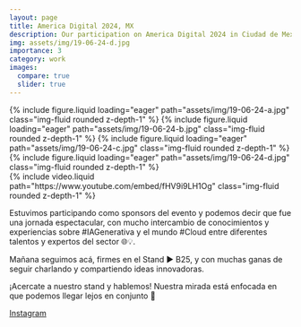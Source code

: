 ```yaml
---
layout: page
title: America Digital 2024, MX
description: Our participation on America Digital 2024 in Ciudad de Mexico, MX on Jun 19-20, 2024
img: assets/img/19-06-24-d.jpg
importance: 3
category: work
images:
  compare: true
  slider: true
---
```


<swiper-container keyboard="true" navigation="true" pagination="true" pagination-clickable="true" pagination-dynamic-bullets="true" rewind="true">
  <swiper-slide>{% include figure.liquid loading="eager" path="assets/img/19-06-24-a.jpg" class="img-fluid rounded z-depth-1" %}</swiper-slide>
  <swiper-slide>{% include figure.liquid loading="eager" path="assets/img/19-06-24-b.jpg" class="img-fluid rounded z-depth-1" %}</swiper-slide>
  <swiper-slide>{% include figure.liquid loading="eager" path="assets/img/19-06-24-c.jpg" class="img-fluid rounded z-depth-1" %}</swiper-slide>
  <swiper-slide>{% include figure.liquid loading="eager" path="assets/img/19-06-24-d.jpg" class="img-fluid rounded z-depth-1" %}</swiper-slide>
</swiper-container>

<div class="row mt-3">
    <div class="col-sm mt-3 mt-md-0">
        {% include video.liquid path="https://www.youtube.com/embed/fHV9i9LH1Og" class="img-fluid rounded z-depth-1" %}
    </div>
</div>

Estuvimos participando como sponsors del evento y podemos decir que fue una jornada espectacular, con mucho intercambio de conocimientos y experiencias sobre #IAGenerativa y el mundo #Cloud entre diferentes talentos y expertos del sector 🌐💡.

Mañana seguimos acá, firmes en el Stand ▶️ B25, y con muchas ganas de seguir charlando y compartiendo ideas innovadoras.

¡Acercate a nuestro stand y hablemos! Nuestra mirada está enfocada en que podemos llegar lejos en conjunto 🚀

[Instagram](https://www.instagram.com/p/C8fomkxugUQ/)
